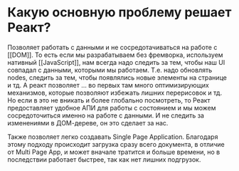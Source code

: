 # Какую основную проблему решает Реакт?

Позволяет работать с данными и не сосредотачиваться на работе с [[DOM]]. То есть если мы разрабатываем без фремворка, используем нативный [[JavaScript]], нам всегда надо следить за тем, чтобы наш UI совпадал с данными, которыми мы работаем. 
Т.е. надо обновлять nodes, следить за тем, чтобы появлялись новые элементы на странице и тд. 
А реакт позволяет … во первых там много оптимизирующих механизмов, которые позволяют избежать лишних перерисовок и тд. Но если в это не вникать и более глобально посмотреть, то Реакт предоставляет удобное АПИ для работы с состоянием и мы можем сосредоточиться именно на работе с данными. И не следить за изменениями в ДОМ-дереве, он это сделает за нас.

Также позволяет легко создавать Single Page Application. Благодаря этому подходу происходит загрузка сразу всего документа, в отличие от Multi Page App, и может вначале тратится и больше времени, но в последствии работает быстрее, так как нет лишних подгрузок.